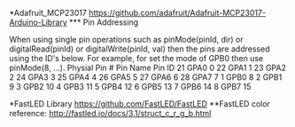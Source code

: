 *Adafruit_MCP23017
https://github.com/adafruit/Adafruit-MCP23017-Arduino-Library
*** Pin Addressing

When using single pin operations such as pinMode(pinId, dir) or digitalRead(pinId) or digitalWrite(pinId, val) then the pins are addressed using the ID's below. For example, for set the mode of GPB0 then use pinMode(8, ...).
Physial Pin # 	Pin Name 	Pin ID
21 	GPA0 	0
22 	GPA1 	1
23 	GPA2 	2
24 	GPA3 	3
25 	GPA4 	4
26 	GPA5 	5
27 	GPA6 	6
28 	GPA7 	7
1 	GPB0 	8
2 	GPB1 	9
3 	GPB2 	10
4 	GPB3 	11
5 	GPB4 	12
6 	GPB5 	13
7 	GPB6 	14
8 	GPB7 	15

*FastLED Library
https://github.com/FastLED/FastLED
**FastLED color reference: http://fastled.io/docs/3.1/struct_c_r_g_b.html
